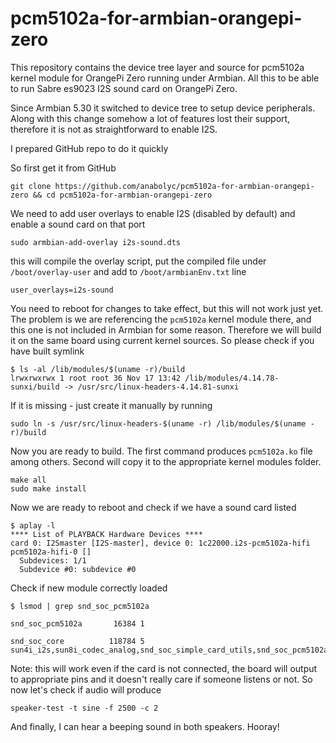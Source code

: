 # pcm5102a-for-armbian-orangepi-zero

This repository contains the device tree layer and source for pcm5102a kernel module for OrangePi Zero running under Armbian. All this to be able to run Sabre es9023 I2S sound card on OrangePi Zero.

Since Armbian 5.30 it switched to device tree to setup device peripherals. Along with this change somehow a lot of features lost their support, therefore it is not as straightforward to enable I2S.

I prepared GitHub repo to do it quickly

So first get it from GitHub

```
git clone https://github.com/anabolyc/pcm5102a-for-armbian-orangepi-zero && cd pcm5102a-for-armbian-orangepi-zero
```

We need to add user overlays to enable I2S  (disabled by default) and enable a sound card on that port

```
sudo armbian-add-overlay i2s-sound.dts
```

this will compile the overlay script, put the compiled file under `/boot/overlay-user` and add to `/boot/armbianEnv.txt` line

```
user_overlays=i2s-sound
```

You need to reboot for changes to take effect, but this will not work just yet. The problem is we are referencing the `pcm5102a` kernel module there, and this one is not included in Armbian for some reason. Therefore we will build it on the same board using current kernel sources. So please check if you have built symlink

```
$ ls -al /lib/modules/$(uname -r)/build
lrwxrwxrwx 1 root root 36 Nov 17 13:42 /lib/modules/4.14.78-sunxi/build -> /usr/src/linux-headers-4.14.81-sunxi
```

If it is missing  - just create it manually by running 

```
sudo ln -s /usr/src/linux-headers-$(uname -r) /lib/modules/$(uname -r)/build
```

Now you are ready to build. The first command produces `pcm5102a.ko` file among others. Second will copy it to the appropriate kernel modules folder.

```
make all
sudo make install
```

Now we are ready to reboot and check if we have a sound card listed

```
$ aplay -l
**** List of PLAYBACK Hardware Devices ****
card 0: I2Smaster [I2S-master], device 0: 1c22000.i2s-pcm5102a-hifi pcm5102a-hifi-0 []
  Subdevices: 1/1
  Subdevice #0: subdevice #0
```

Check if new module correctly loaded

```
$ lsmod | grep snd_soc_pcm5102a

snd_soc_pcm5102a       16384 1

snd_soc_core          118784 5 sun4i_i2s,sun8i_codec_analog,snd_soc_simple_card_utils,snd_soc_pcm5102a,snd_soc_simple_card
```

Note: this will work even if the card is not connected, the board will output to appropriate pins and it doesn't really care if someone listens or not. So now let's check if audio will produce

```
speaker-test -t sine -f 2500 -c 2
```

And finally, I can hear a beeping sound in both speakers. Hooray!
